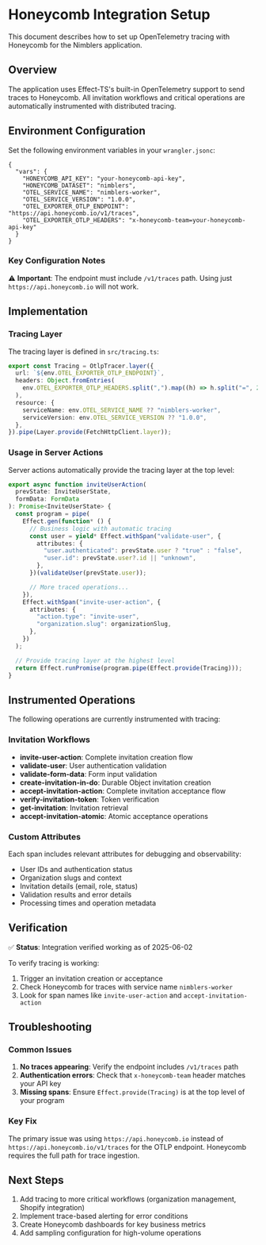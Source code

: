 # Honeycomb Integration Setup

This document describes how to set up OpenTelemetry tracing with Honeycomb for the Nimblers application.

## Overview

The application uses Effect-TS's built-in OpenTelemetry support to send traces to Honeycomb. All invitation workflows and critical operations are automatically instrumented with distributed tracing.

## Environment Configuration

Set the following environment variables in your `wrangler.jsonc`:

```jsonc
{
  "vars": {
    "HONEYCOMB_API_KEY": "your-honeycomb-api-key",
    "HONEYCOMB_DATASET": "nimblers",
    "OTEL_SERVICE_NAME": "nimblers-worker",
    "OTEL_SERVICE_VERSION": "1.0.0",
    "OTEL_EXPORTER_OTLP_ENDPOINT": "https://api.honeycomb.io/v1/traces",
    "OTEL_EXPORTER_OTLP_HEADERS": "x-honeycomb-team=your-honeycomb-api-key"
  }
}
```

### Key Configuration Notes

⚠️ **Important**: The endpoint must include `/v1/traces` path. Using just `https://api.honeycomb.io` will not work.

## Implementation

### Tracing Layer

The tracing layer is defined in `src/tracing.ts`:

```typescript
export const Tracing = OtlpTracer.layer({
  url: `${env.OTEL_EXPORTER_OTLP_ENDPOINT}`,
  headers: Object.fromEntries(
    env.OTEL_EXPORTER_OTLP_HEADERS.split(",").map((h) => h.split("=", 2))
  ),
  resource: {
    serviceName: env.OTEL_SERVICE_NAME ?? "nimblers-worker",
    serviceVersion: env.OTEL_SERVICE_VERSION ?? "1.0.0",
  },
}).pipe(Layer.provide(FetchHttpClient.layer));
```

### Usage in Server Actions

Server actions automatically provide the tracing layer at the top level:

```typescript
export async function inviteUserAction(
  prevState: InviteUserState,
  formData: FormData
): Promise<InviteUserState> {
  const program = pipe(
    Effect.gen(function* () {
      // Business logic with automatic tracing
      const user = yield* Effect.withSpan("validate-user", {
        attributes: {
          "user.authenticated": prevState.user ? "true" : "false",
          "user.id": prevState.user?.id || "unknown",
        },
      })(validateUser(prevState.user));

      // More traced operations...
    }),
    Effect.withSpan("invite-user-action", {
      attributes: {
        "action.type": "invite-user",
        "organization.slug": organizationSlug,
      },
    })
  );

  // Provide tracing layer at the highest level
  return Effect.runPromise(program.pipe(Effect.provide(Tracing)));
}
```

## Instrumented Operations

The following operations are currently instrumented with tracing:

### Invitation Workflows

- **invite-user-action**: Complete invitation creation flow
- **validate-user**: User authentication validation
- **validate-form-data**: Form input validation
- **create-invitation-in-do**: Durable Object invitation creation
- **accept-invitation-action**: Complete invitation acceptance flow
- **verify-invitation-token**: Token verification
- **get-invitation**: Invitation retrieval
- **accept-invitation-atomic**: Atomic acceptance operations

### Custom Attributes

Each span includes relevant attributes for debugging and observability:

- User IDs and authentication status
- Organization slugs and context
- Invitation details (email, role, status)
- Validation results and error details
- Processing times and operation metadata

## Verification

✅ **Status**: Integration verified working as of 2025-06-02

To verify tracing is working:

1. Trigger an invitation creation or acceptance
2. Check Honeycomb for traces with service name `nimblers-worker`
3. Look for span names like `invite-user-action` and `accept-invitation-action`

## Troubleshooting

### Common Issues

1. **No traces appearing**: Verify the endpoint includes `/v1/traces` path
2. **Authentication errors**: Check that `x-honeycomb-team` header matches your API key
3. **Missing spans**: Ensure `Effect.provide(Tracing)` is at the top level of your program

### Key Fix

The primary issue was using `https://api.honeycomb.io` instead of `https://api.honeycomb.io/v1/traces` for the OTLP endpoint. Honeycomb requires the full path for trace ingestion.

## Next Steps

1. Add tracing to more critical workflows (organization management, Shopify integration)
2. Implement trace-based alerting for error conditions
3. Create Honeycomb dashboards for key business metrics
4. Add sampling configuration for high-volume operations
